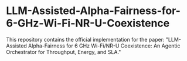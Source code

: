 # LLM-Assisted-Alpha-Fairness-for-6-GHz-Wi-Fi-NR-U-Coexistence
This repository contains the official implementation for the paper: "LLM-Assisted Alpha-Fairness for 6 GHz Wi-Fi/NR-U Coexistence: An Agentic Orchestrator for Throughput, Energy, and SLA."

